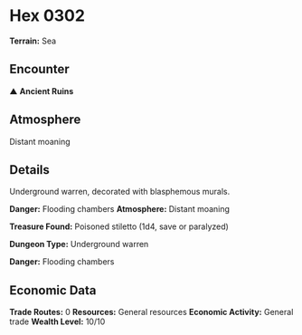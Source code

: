 # Hex 0302

**Terrain:** Sea

## Encounter
▲ **Ancient Ruins**

## Atmosphere
Distant moaning

## Details
Underground warren, decorated with blasphemous murals.

**Danger:** Flooding chambers
**Atmosphere:** Distant moaning

**Treasure Found:** Poisoned stiletto (1d4, save or paralyzed)


**Dungeon Type:** Underground warren

**Danger:** Flooding chambers

## Economic Data
**Trade Routes:** 0
**Resources:** General resources
**Economic Activity:** General trade
**Wealth Level:** 10/10
